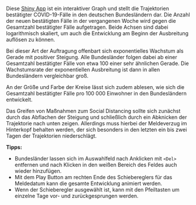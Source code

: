 Diese [Shiny App](https://shiny.rstudio.com/) ist ein interaktiver Graph und stellt die Trajektorien bestätigter COVID-19-Fälle in den deutschen Bundesländern dar. 
Die Anzahl der neuen bestätigten Fälle in der vergangenen Woche wird gegen die Gesamtzahl bestätigter Fälle aufgetragen. 
Beide Achsen sind dabei logarithmisch skaliert, um auch die Entwicklung am Beginn der Ausbreitung auflösen zu können.

Bei dieser Art der Auftragung offenbart sich exponentielles Wachstum als Gerade mit positiver Steigung. 
Alle Bundesländer folgen dabei ab einer Gesamtzahl bestätigter Fälle von etwa 100 einer sehr ähnlichen Gerade. 
Die Wachstumsrate der exponentiellen Ausbreitung ist dann in allen Bundesländern vergleichbar groß.

An der Größe und Farbe der Kreise lässt sich zudem ablesen, wie sich die Gesamtzahl bestätigter Fälle pro 100 000 Einwohner in den Bundesländern entwickelt.

Das Greifen von Maßnahmen zum Social Distancing sollte sich zunächst durch das Abflachen der Steigung und schließlich durch ein Abknicken der Trajektorie nach unten zeigen.
Allerdings muss hierbei der Meldeverzug im Hinterkopf behalten werden, der sich besonders in den letzten ein bis zwei Tagen der Trajektorien niederschlägt.

**Tipps:** 
- Bundesländer lassen sich im Auswahlfeld nach Anklicken mit `<Del>` entfernen und nach Klicken in den weißen Bereich des Feldes auch wieder hinzufügen.
- Mit dem Play Button am rechten Ende des Schiebereglers für das Meldedatum kann die gesamte Entwicklung animiert werden.
- Wenn der Schieberegler ausgewählt ist, kann mit den Pfeiltasten um einzelne Tage vor- und zurückgesprungen werden.

